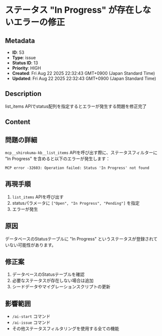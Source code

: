 # ステータス "In Progress" が存在しないエラーの修正

## Metadata

- **ID**: 53
- **Type**: issue
- **Status ID**: 13
- **Priority**: HIGH
- **Created**: Fri Aug 22 2025 22:32:43 GMT+0900 (Japan Standard Time)
- **Updated**: Fri Aug 22 2025 22:32:43 GMT+0900 (Japan Standard Time)

## Description

list_items APIでstatus配列を指定するとエラーが発生する問題を修正完了

## Content

## 問題の詳細

`mcp__shirokuma-kb__list_items` APIを呼び出す際に、ステータスフィルターに "In Progress" を含めると以下のエラーが発生します：

```
MCP error -32603: Operation failed: Status 'In Progress' not found
```

## 再現手順

1. `list_items` APIを呼び出す
2. statusパラメータに `["Open", "In Progress", "Pending"]` を指定
3. エラーが発生

## 原因

データベースのStatusテーブルに "In Progress" というステータスが登録されていない可能性があります。

## 修正案

1. データベースのStatusテーブルを確認
2. 必要なステータスが存在しない場合は追加
3. シードデータやマイグレーションスクリプトの更新

## 影響範囲

- `/ai-start` コマンド
- `/ai-issue` コマンド  
- その他ステータスフィルタリングを使用する全ての機能
